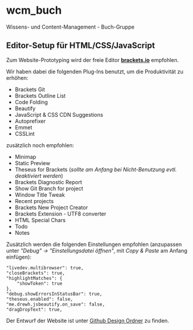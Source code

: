 wcm_buch
========

Wissens- und Content-Management - Buch-Gruppe

Editor-Setup für HTML/CSS/JavaScript
------------------------------------

Zum Website-Prototyping wird der freie Editor **[brackets.io][1]** empfohlen.

Wir haben dabei die folgenden Plug-Ins benutzt, um die Produktivität zu erhöhen:

-   Brackets Git
-   Brackets Outline List
-   Code Folding
-   Beautify
-   JavaScript & CSS CDN Suggestions
-   Autoprefixer
-   Emmet
-   CSSLint

zusätzlich noch empfohlen:

-   Minimap
-   Static Preview
-   Theseus for Brackets (_sollte am Anfang bei Nicht-Benutzung evtl. deaktiviert werden_)
-   Brackets Diagnostic Report
-   Show Git Branch for project
-   Window Title Tweak
-   Recent projects
-   Brackets New Project Creator
-   Brackets Extension - UTF8 converter
-   HTML Special Chars
-   Todo
-   Notes

Zusätzlich werden die folgenden Einstellungen empfohlen (anzupassen unter _"Debug" -> "Einstellungsdatei öffnen"_, mit _Copy & Paste_ am Anfang einfügen):

    "livedev.multibrowser": true,
    "closeBrackets": true,
    "highlightMatches": {
        "showToken": true
    },
    "debug.showErrorsInStatusBar": true,
    "theseus.enabled": false,
    "me.drewh.jsbeautify.on_save": false,
    "dragDropText": true,

Der Entwurf der Website ist unter [Github Design Ordner](https://github.com/Querela/wcm_buch/tree/website-design/Website/Design) zu finden.

[1]: http://brackets.io/    "brackets.io"
